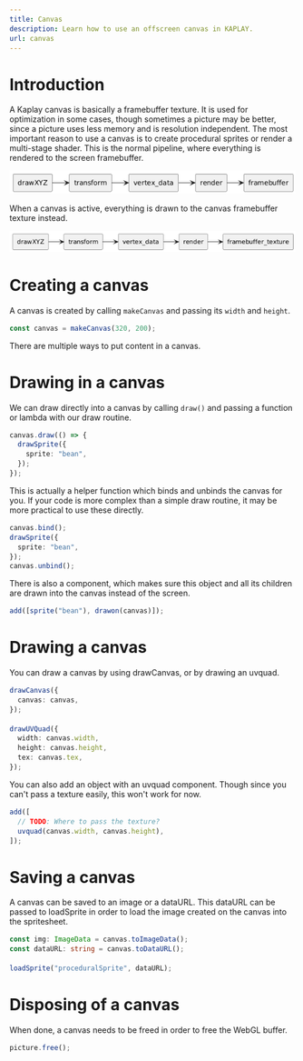 ```yaml
---
title: Canvas
description: Learn how to use an offscreen canvas in KAPLAY.
url: canvas
---
```


# Introduction

A Kaplay canvas is basically a framebuffer texture. It is used for optimization in some cases, though sometimes a picture may be better, since a picture uses less memory and is resolution independent. The most important reason to use a canvas is to create procedural sprites or render a multi-stage shader.
This is the normal pipeline, where everything is rendered to the screen framebuffer.

![normal pipeline](./assets/target_framebuffer.png)

When a canvas is active, everything is drawn to the canvas framebuffer texture instead.

![normal pipeline](./assets/target_framebuffer_texture.png)

# Creating a canvas

A canvas is created by calling `makeCanvas` and passing its `width` and `height`.

```ts
const canvas = makeCanvas(320, 200);
```

There are multiple ways to put content in a canvas.

# Drawing in a canvas

We can draw directly into a canvas by calling `draw()` and passing a function or lambda with our draw routine.

```ts
canvas.draw(() => {
  drawSprite({
    sprite: "bean",
  });
});
```

This is actually a helper function which binds and unbinds the canvas for you. If your code is more complex than a simple draw routine, it may be more practical to use these directly.

```ts
canvas.bind();
drawSprite({
  sprite: "bean",
});
canvas.unbind();
```

There is also a component, which makes sure this object and all its children are drawn into the canvas instead of the screen.

```ts
add([sprite("bean"), drawon(canvas)]);
```

# Drawing a canvas

You can draw a canvas by using drawCanvas, or by drawing an uvquad.

```ts
drawCanvas({
  canvas: canvas,
});

drawUVQuad({
  width: canvas.width,
  height: canvas.height,
  tex: canvas.tex,
});
```

You can also add an object with an uvquad component. Though since you can't pass a texture easily, this won't work for now.

```ts
add([
  // TODO: Where to pass the texture?
  uvquad(canvas.width, canvas.height),
]);
```

# Saving a canvas

A canvas can be saved to an image or a dataURL. This dataURL can be passed to loadSprite in order to load the image created on the canvas into the spritesheet.

```ts
const img: ImageData = canvas.toImageData();
const dataURL: string = canvas.toDataURL();

loadSprite("proceduralSprite", dataURL);
```

# Disposing of a canvas

When done, a canvas needs to be freed in order to free the WebGL buffer.

```ts
picture.free();
```
